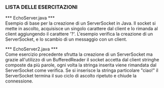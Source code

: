 ### LISTA DELLE ESERCITAZIONI ###

*** EchoServer.java ***   
Esempio di base per la creazione di un ServerSocket in Java. Il socket si mette in ascolto, acquisisce un singolo carattere dal client e lo rimanda al client aggiungendo il carattere '?'. L'esempio verifica la creazione di un ServerSocket, e lo scambio di un messaggio con un client.

*** EchoServer2.java ***   
Come esercizio precedente sfrutta la creazione di un ServerSocket ma grazie all'utilizzo di un BufferedReader il socket accetta dal client stringhe composte da più parole, ogni volta la stringa inserita viene rimandata dal ServerSocket come verifica. Se si inserisce la stringa particolare "ciao!" il ServerSocket termina il suo ciclo di ascolto ripetuto e chiude la connessione.
